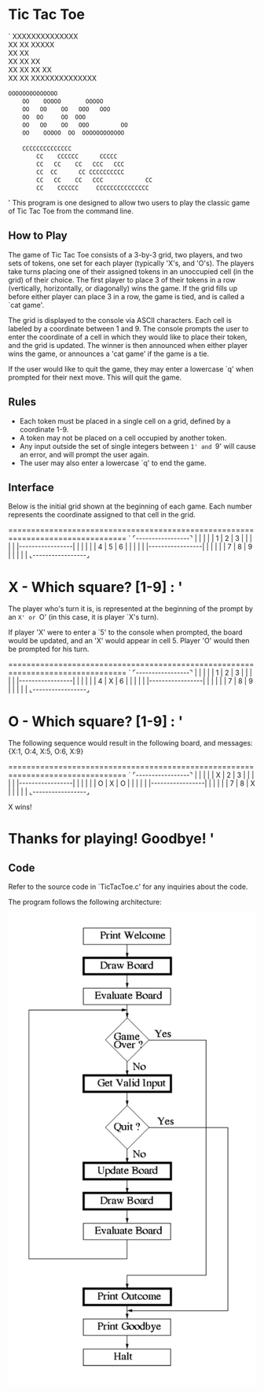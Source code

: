 # Tic Tac Toe
`
XXXXXXXXXXXXXX                      
    XX    XX   XXXXX                
    XX        XX                    
    XX    XX  XX                    
    XX    XX  XX            XX        
    XX    XX   XXXXXXXXXXXXXX 

    OOOOOOOOOOOOOO                      
        OO    OOOOO       OOOOO          
        OO   OO    OO   OOO   OOO        
        OO  OO     OO  OOO               
        OO   OO    OO   OOO         OO   
        OO    OOOOO  OO  OOOOOOOOOOOO    

        CCCCCCCCCCCCCC                      
            CC    CCCCCC      CCCCC           
            CC   CC    CC   CCC   CCC         
            CC  CC      CC CCCCCCCCCC         
            CC   CC    CC   CCC            CC 
            CC    CCCCCC     CCCCCCCCCCCCCCC  
'
This program is one designed to allow two users to play the classic game of 
Tic Tac Toe from the command line. 

## How to Play

The game of Tic Tac Toe consists of a 3-by-3 grid, two players, and two sets
of tokens, one set for each player (typically 'X's, and 'O's). The players take
turns placing one of their assigned tokens in an unoccupied cell (in the grid)
of their choice. The first player to place 3 of their tokens in a row 
(vertically, horizontally, or diagonally) wins the game. If the grid fills up 
before either player can place 3 in a row, the game is tied, and is called a 
`cat game'.

The grid is displayed to the console via ASCII characters. Each cell is labeled
by a coordinate between 1 and 9. The console prompts the user to enter the 
coordinate of a cell in which they would like to place their token, and the
grid is updated. The winner is then announced when either player wins the game,
or announces a 'cat game' if the game is a tie.

If the user would like to quit the game, they may enter a lowercase `q' when 
prompted for their next move. This will quit the game.

## Rules

- Each token must be placed in a single cell on a grid, defined by a coordinate
  1-9.
- A token may not be placed on a cell occupied by another token.
- Any input outside the set of single integers between `1' and `9' will cause an
error, and will prompt the user again.
- The user may also enter a lowercase `q' to end the game.

## Interface

Below is the initial grid shown at the beginning of each game. Each number
represents the coordinate assigned to that cell in the grid.

================================================================================
`
⌜-----------------⌝
|     |     |     |
|  1  |  2  |  3  |
|     |     |     |
|-----------------|
|     |     |     |
|  4  |  5  |  6  |
|     |     |     |
|-----------------|
|     |     |     |
|  7  |  8  |  9  |
|     |     |     |
⌞-----------------⌟

X - Which square? [1-9] : 
'
================================================================================

The player who's turn it is, is represented at the beginning of the prompt by
an `X' or `O' (in this case, it is player `X's turn).

If player 'X' were to enter a `5' to the console when prompted, the board would
be updated, and an 'X' would appear in cell 5. Player 'O' would then be prompted
for his turn.

================================================================================
`
⌜-----------------⌝
|     |     |     |
|  1  |  2  |  3  |
|     |     |     |
|-----------------|
|     |     |     |
|  4  |  X  |  6  |
|     |     |     |
|-----------------|
|     |     |     |
|  7  |  8  |  9  |
|     |     |     |
⌞-----------------⌟

O - Which square? [1-9] : 
'
================================================================================

The following sequence would result in the following board, and messages:
{X:1, O:4, X:5, O:6, X:9}

================================================================================
`
⌜-----------------⌝
|     |     |     |
|  X  |  2  |  3  |
|     |     |     |
|-----------------|
|     |     |     |
|  O  |  X  |  O  |
|     |     |     |
|-----------------|
|     |     |     |
|  7  |  8  |  X  |
|     |     |     |
⌞-----------------⌟


X wins!

Thanks for playing! Goodbye!
'
================================================================================

## Code 

Refer to the source code in `TicTacToe.c' for any inquiries about the code. 

The program follows the following architecture:

<img src="flow-chart.png" />
